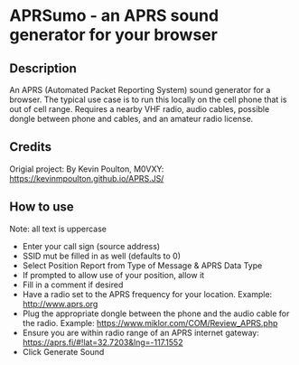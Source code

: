 # APRSumo - an APRS sound generator for your browser

## Description
An APRS (Automated Packet Reporting System) sound generator for a browser.  The typical use case is to run this locally on the cell phone that is out of cell range.  Requires a nearby VHF radio, audio cables, possible dongle between phone and cables, and an amateur radio license.

## Credits
Origial project: By Kevin Poulton, M0VXY: https://kevinmpoulton.github.io/APRS.JS/

## How to use
Note: all text is uppercase
* Enter your call sign (source address)
* SSID mut be filled in as well (defaults to 0)
* Select Position Report from Type of Message & APRS Data Type
* If prompted to allow use of your position, allow it
* Fill in a comment if desired
* Have a radio set to the APRS frequency for your location. Example: http://www.aprs.org
* Plug the appropriate dongle between the phone and the audio cable for the radio. Example: https://www.miklor.com/COM/Review_APRS.php
* Ensure you are within radio range of an APRS internet gateway: https://aprs.fi/#!lat=32.7203&lng=-117.1552
* Click Generate Sound
